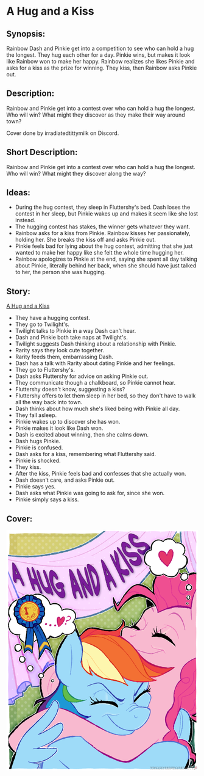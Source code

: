 # A Hug and a Kiss

## Synopsis:
Rainbow Dash and Pinkie get into a competition to see who can hold a hug the longest. They hug each other for a day. Pinkie wins, but makes it look like Rainbow won to make her happy. Rainbow realizes she likes Pinkie and asks for a kiss as the prize for winning. They kiss, then Rainbow asks Pinkie out.

## Description:
Rainbow and Pinkie get into a contest over who can hold a hug the longest. Who will win? What might they discover as they make their way around town?

Cover done by irradiatedtittymilk on Discord.

## Short Description:
Rainbow and Pinkie get into a contest over who can hold a hug the longest. Who will win? What might they discover along the way?

## Ideas:
 - During the hug contest, they sleep in Fluttershy's bed. Dash loses the contest in her sleep, but Pinkie wakes up and makes it seem like she lost instead.
 - The hugging contest has stakes, the winner gets whatever they want.
 - Rainbow asks for a kiss from Pinkie. Rainbow kisses her passionately, holding her. She breaks the kiss off and asks Pinkie out.
 - Pinkie feels bad for lying about the hug contest, admitting that she just wanted to make her happy like she felt the whole time hugging her.
 - Rainbow apologizes to Pinkie at the end, saying she spent all day talking about Pinkie, literally behind her back, when she should have just talked to her, the person she was hugging.

## Story:
[A Hug and a Kiss](./a-hug-and-a-kiss.md)
 - They have a hugging contest.
 - They go to Twilight's.
 - Twilight talks to Pinkie in a way Dash can't hear.
 - Dash and Pinkie both take naps at Twilight's.
 - Twilight suggests Dash thinking about a relationship with Pinkie.
 - Rarity says they look cute together.
 - Rarity feeds them, embarrassing Dash.
 - Dash has a talk with Rarity about dating Pinkie and her feelings.
 - They go to Fluttershy's.
 - Dash asks Fluttershy for advice on asking Pinkie out.
 - They communicate though a chalkboard, so Pinkie cannot hear.
 - Fluttershy doesn't know, suggesting a kiss?
 - Fluttershy offers to let them sleep in her bed, so they don't have to walk all the way back into town.
 - Dash thinks about how much she's liked being with Pinkie all day.
 - They fall asleep.
 - Pinkie wakes up to discover she has won.
 - Pinkie makes it look like Dash won.
 - Dash is excited about winning, then she calms down.
 - Dash hugs Pinkie.
 - Pinkie is confused.
 - Dash asks for a kiss, remembering what Fluttershy said.
 - Pinkie is shocked.
 - They kiss.
 - After the kiss, Pinkie feels bad and confesses that she actually won.
 - Dash doesn't care, and asks Pinkie out.
 - Pinkie says yes.
 - Dash asks what Pinkie was going to ask for, since she won.
 - Pinkie simply says a kiss.

## Cover:
![cover](./a-hug-and-a-kiss-cover.png)